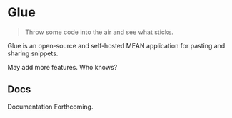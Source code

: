 # Glue
> Throw some code into the air and see what sticks.

Glue is an open-source and self-hosted MEAN application for pasting and sharing snippets.

May add more features. Who knows?

## Docs
Documentation Forthcoming.
